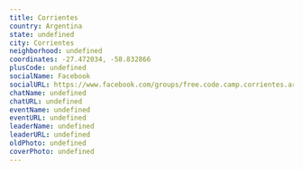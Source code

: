 ```yaml
---
title: Corrientes
country: Argentina
state: undefined
city: Corrientes
neighborhood: undefined
coordinates: -27.472034, -58.832866
plusCode: undefined
socialName: Facebook
socialURL: https://www.facebook.com/groups/free.code.camp.corrientes.argentina
chatName: undefined
chatURL: undefined
eventName: undefined
eventURL: undefined
leaderName: undefined
leaderURL: undefined
oldPhoto: undefined
coverPhoto: undefined
---
```

